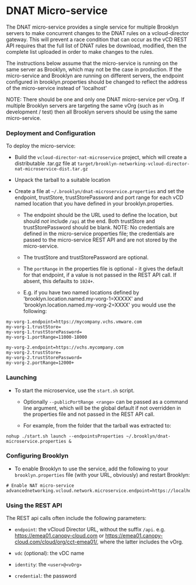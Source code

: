 DNAT Micro-service
===

The DNAT micro-service provides a single service for multiple Brooklyn servers to make
concurrent changes to the DNAT rules on a vcloud-director gateway. This will 
prevent a race condition that can occur as the vCD REST API requires that the full
list of DNAT rules be download, modified, then the complete list uploaded in order
to make changes to the rules.

The instructions below assume that the micro-service is running on the same server 
as Brooklyn, which may not be the case in production. If the micro-service and Brooklyn
are running on different servers, the endpoint configured in brooklyn.properties
should be changed to reflect the address of the micro-service instead of 'localhost'

NOTE: There should be one and only one DNAT micro-service per vOrg. If multiple
Brooklyn servers are targeting the same vOrg (such as in development / test) then all
Brooklyn servers should be using the same micro-service.


### Deployment and Configuration

To deploy the micro-service:

* Build the `vcloud-director-nat-microservice` project, which will create a
distributable .tar.gz file at `target/brooklyn-networking-vcloud-director-nat-microservice-dist.tar.gz`

* Unpack the tarball to a suitable location

* Create a file at `~/.brooklyn/dnat-microservice.properties` and set the endpoint,
trustStore, trustStorePassword and port range for each vCD named location that you have 
defined in your brooklyn.properties. 

  * The endpoint should be the URL used to define the location, but should *not*
    include `/api` at the end. Both trustStore and trustStorePassword should be blank.
    NOTE: No credentials are defined in the micro-service properties file; the
    credentials are passed to the micro-service REST API and are not stored by the
    micro-service.

  * The trustStore and trustStorePassword are optional.
  
  * The `portRange` in the properties file is optional - it gives the default for that
    endpoint, if a value is not passed in the REST API call. If absent, this defaults 
    to `1024+`.

  * E.g. if you have two named locations defined by
    'brooklyn.location.named.my-vorg-1=XXXXX' and 'brooklyn.location.named.my-vorg-2=XXXX'
    you would use the following:

```
my-vorg-1.endpoint=https://mycompany.vchs.vmware.com
my-vorg-1.trustStore=
my-vorg-1.trustStorePassword=
my-vorg-1.portRange=11000-18000

my-vorg-2.endpoint=https://vchs.mycompany.com
my-vorg-2.trustStore=
my-vorg-2.trustStorePassword=
my-vorg-2.portRange=12000+
```


### Launching

* To start the microservice, use the `start.sh` script.

  * Optionally `--publicPortRange <range>` can be passed as a command line argument,
    which will be the global default if not overridden in the properties file and
    not passed in the REST API call.
 
  * For example, from the folder that the tarball was extracted to:

```
nohup ./start.sh launch --endpointsProperties ~/.brooklyn/dnat-microservice.properties &
```


### Configuring Brooklyn

* To enable Brooklyn to use the service, add the following to your `brooklyn.properties`
  file (with your URL, obviously) and restart Brooklyn:

```
# Enable NAT micro-service
advancednetworking.vcloud.network.microservice.endpoint=https://localhost:8443
```


### Using the REST API

The REST api calls often include the following parameters:

* `endpoint`: the vCloud Director URL, without the suffix `/api`.
  e.g. https://emea01.canopy-cloud.com or https://emea01.canopy-cloud.com/cloud/org/cct-emea01/,
  where the latter includes the vOrg.

* `vdc` (optional): the vDC name
  
* `identity`: the `<user>@<vOrg>`

* `credential`: the password
